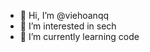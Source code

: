 - 👋 Hi, I’m @viehoanqq
- 👀 I’m interested in sech
- 🌱 I’m currently learning code

<!---
viehoanqq/viehoanqq is a ✨ special ✨ repository because its `README.md` (this file) appears on your GitHub profile.
You can click the Preview link to take a look at your changes.
--->
